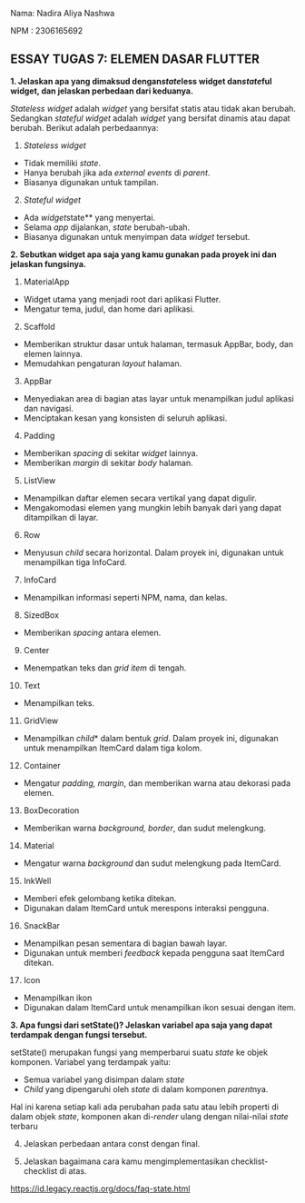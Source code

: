 Nama: Nadira Aliya Nashwa

NPM : 2306165692

## ESSAY TUGAS 7: ELEMEN DASAR FLUTTER

**1. Jelaskan apa yang dimaksud dengan*state*less widget dan*state*ful widget, dan jelaskan perbedaan dari keduanya.**

*Stateless widget* adalah *widget* yang bersifat statis atau tidak akan berubah. Sedangkan *stateful widget* adalah *widget* yang bersifat dinamis atau dapat berubah. Berikut adalah perbedaannya:

1. *Stateless widget*
- Tidak memiliki *state*.
- Hanya berubah jika ada *external events* di *parent*.
- Biasanya digunakan untuk tampilan.

2. *Stateful widget*
- Ada *widget*state** yang menyertai.
- Selama *app* dijalankan, *state* berubah-ubah.
- Biasanya digunakan untuk menyimpan data *widget* tersebut.

**2.  Sebutkan widget apa saja yang kamu gunakan pada proyek ini dan jelaskan fungsinya.**

1. MaterialApp
- Widget utama yang menjadi root dari aplikasi Flutter.
- Mengatur tema, judul, dan home dari aplikasi.

2. Scaffold
- Memberikan struktur dasar untuk halaman, termasuk AppBar, body, dan elemen lainnya. 
- Memudahkan pengaturan *layout* halaman.

3. AppBar
- Menyediakan area di bagian atas layar untuk menampilkan judul aplikasi dan navigasi. 
- Menciptakan kesan yang konsisten di seluruh aplikasi.

4. Padding
- Memberikan *spacing* di sekitar *widget* lainnya.
- Memberikan *margin* di sekitar *body* halaman.

5. ListView
- Menampilkan daftar elemen secara vertikal yang dapat digulir.
- Mengakomodasi elemen yang mungkin lebih banyak dari yang dapat ditampilkan di layar.

6. Row
- Menyusun *child* secara horizontal. Dalam proyek ini, digunakan untuk menampilkan tiga InfoCard.

7. InfoCard
- Menampilkan informasi seperti NPM, nama, dan kelas.

8. SizedBox
- Memberikan *spacing* antara elemen.

9. Center
- Menempatkan teks dan *grid item* di tengah.

10. Text
- Menampilkan teks.

11. GridView
- Menampilkan *child** dalam bentuk *grid*. Dalam proyek ini, digunakan untuk menampilkan ItemCard dalam tiga kolom.

12. Container
- Mengatur *padding, margin*, dan memberikan warna atau dekorasi pada elemen.

13. BoxDecoration
- Memberikan warna *background, border*, dan sudut melengkung.

14. Material
-  Mengatur warna *background* dan sudut melengkung pada ItemCard.

15. InkWell
- Memberi efek gelombang ketika ditekan.
- Digunakan dalam ItemCard untuk merespons interaksi pengguna.

16. SnackBar
- Menampilkan pesan sementara di bagian bawah layar. 
- Digunakan untuk memberi *feedback* kepada pengguna saat ItemCard ditekan.

17. Icon
- Menampilkan ikon
- Digunakan dalam ItemCard untuk menampilkan ikon sesuai dengan item.

**3. Apa fungsi dari setState()? Jelaskan variabel apa saja yang dapat terdampak dengan fungsi tersebut.**

setState() merupakan fungsi yang memperbarui suatu *state* ke objek komponen. Variabel yang terdampak yaitu:
- Semua variabel yang disimpan dalam *state*
- *Child* yang dipengaruhi oleh *state* di dalam komponen *parent*nya. 

Hal ini karena setiap kali ada perubahan pada satu atau lebih properti di dalam objek *state*, komponen akan di-*render* ulang dengan nilai-nilai *state* terbaru

4. Jelaskan perbedaan antara const dengan final.
 
5. Jelaskan bagaimana cara kamu mengimplementasikan checklist-checklist di atas.

https://id.legacy.reactjs.org/docs/faq-state.html